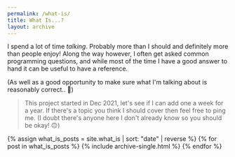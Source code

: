 ```yaml
---
permalink: /what-is/
title: What Is...?
layout: archive
---
```


I spend a lot of time _talking_. Probably more than I should and definitely more than people enjoy! Along the way however, I often get asked common programming questions, and while most of the time I have a good answer to hand it can be useful to have a reference.

(As well as a good opportunity to make sure what I'm talking about is reasonably correct.. 👀)

> This project started in Dec 2021, let's see if I can add one a week for a year. If there's a topic you think I should cover then feel free to ping me. (I doubt there's anyone here I don't already know so you should be okay! 🙃)

{% assign what_is_posts = site.what_is | sort: "date" | reverse %}
{% for post in what_is_posts %}
  {% include archive-single.html %}
{% endfor %}
